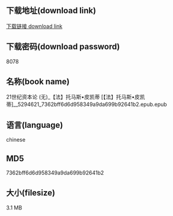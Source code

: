 ## 下载地址(download link)
[下载链接 download link](https://voluble-croquembouche-d321dc.netlify.app/?s=21%E4%B8%96%E7%BA%AA%E8%B5%84%E6%9C%AC%E8%AE%BA+%28%E6%97%A0%29_%E3%80%90%E6%B3%95%E3%80%91%E6%89%98%E9%A9%AC%E6%96%AF%E2%80%A2%E7%9A%AE%E5%87%AF%E8%92%82+%5B%E3%80%90%E6%B3%95%E3%80%91%E6%89%98%E9%A9%AC%E6%96%AF%E2%80%A2%E7%9A%AE%E5%87%AF%E8%92%82%5D__5294621_7362bff6d6d958349a9da699b92641b2.epub)

## 下载密码(download password)
8078

## 名称(book name)
21世纪资本论 (无)_【法】托马斯•皮凯蒂 [【法】托马斯•皮凯蒂]__5294621_7362bff6d6d958349a9da699b92641b2.epub.epub

## 语言(language)
chinese

## MD5
7362bff6d6d958349a9da699b92641b2

## 大小(filesize)
3.1 MB
